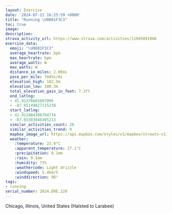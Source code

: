 ```yaml
---
layout: Exercise
date: '2024-07-21 16:25:59 +0000'
title: "Running \U0001F3C3"
toc: true
image:
description:
strava_activity_url: https://www.strava.com/activities/11945891966
exercise_data:
  emoji: "\U0001F3C3"
  average_heartrate: bpm
  max_heartrate: bpm
  average_watts: W
  max_watts: W
  distance_in_miles: 2.06mi
  pace_per_mile: 7m45s/mi
  elevation_high: 182.5m
  elevation_low: 180.3m
  total_elevation_gain_in_feet: 7.2ft
  end_latlng:
  - 41.91376665607095
  - -87.65149827115238
  start_latlng:
  - 41.912484308704734
  - -87.65303048305213
  similar_activities_count: 26
  similar_activities_trend: 0
  mapbox_image_url: https://api.mapbox.com/styles/v1/mapbox/streets-v11/static/path-5+787af2-1.0(%7Bgy~Fxk~uOC_BJeAKwCCeFCWECMAAm%40AaIEiMCsCEYGE_BAEECSEcH%3FqIGu%40MaEIkAEyDCaKBgHAKOAKJAVVzFL%60L%40nDFhABrAFl%40DvBJdTBVFDtAANBBHNvYBh%40FHH%40DPAj%40DdA%3FfC),pin-s-s+e5b22e(-87.65133,41.91374),pin-s-f+89ae00(-87.64961000000001,41.91373000000002)/auto/800x800?access_token=pk.eyJ1Ijoiam9zaGJlY2ttYW4iLCJhIjoiY205eWR2aDd1MWZ6djJrbXc4a3M0bWZleiJ9.XiG9OWkNcZk2QzjJbxLB4A
  weather:
    :temperature: 23.9°C
    :apparent_temperature: 27.1°C
    :precipitation: 0.1mm
    :rain: 0.1mm
    :humidity: 73%
    :weathercode: Light drizzle
    :windspeed: 5.4km/h
    :winddirection: 98°
tags:
- running
serial_number: 2024.ERE.220
---
```

Chicago, Illinois, United States (Halsted to Larabee)
